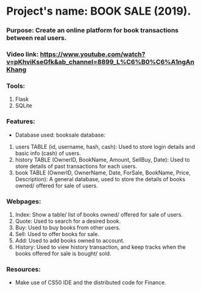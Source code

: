 # Project's name: BOOK SALE (2019).
### Purpose: Create an online platform for book transactions between real users.
### Video link: https://www.youtube.com/watch?v=pKhviKseGfk&ab_channel=8899_L%C6%B0%C6%A1ngAnKhang

### Tools:
1. Flask
2. SQLite
   
### Features:
- Database used: booksale database:
1. users TABLE (id, username, hash, cash): Used to store login details and basic info (cash) of users.
2. history TABLE (OwnerID, BookName, Amount, SellBuy, Date): Used to store details of past transactions for each users.
3. book TABLE (OwnerID, OwnerName, Date, ForSale, BookName, Price, Description): A general database, used to store the details of books owned/ offered for sale of users.

### Webpages:
1. Index: Show a table/ list of books owned/ offered for sale of users.
2. Quote: Used to search for a desired book.
3. Buy: Used to buy books from other users.
4. Sell: Used to offer books for sale.
5. Add: Used to add books owned to account.
6. History: Used to view history transaction, and keep tracks when the books offered for sale is bought/ sold.

### Resources:
- Make use of CS50 IDE and the distributed code for Finance.
